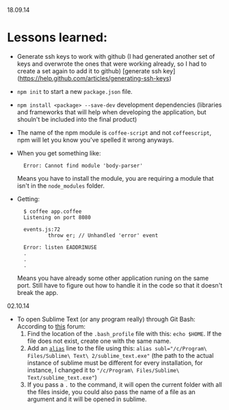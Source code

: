 
18.09.14

Lessons learned:
================

* Generate ssh keys to work with github (I had generated another set of keys and overwrote the ones that were working already, so I had to create a set again to add it to github) [generate ssh key] (https://help.github.com/articles/generating-ssh-keys)

* ```npm init``` to start a new ```package.json``` file.

* ```npm install <package> --save-dev``` development dependencies (libraries and frameworks that will help when developing the application, but shouln't be included into the final product)

* The name of the npm module is ```coffee-script``` and not ```coffeescript```, npm will let you know you've spelled it wrong anyways.

* When you get something like:

        Error: Cannot find module 'body-parser'
    Means you have to install the module, you are requiring a module that isn't in the ``node_modules`` folder.

* Getting:

        $ coffee app.coffee
        Listening on port 8080

        events.js:72
                throw er; // Unhandled 'error' event
                      ^
        Error: listen EADDRINUSE
        .
        .
        .
    Means you have already some other application runing on the same port. Still have to figure out how to handle it in the code so that it doesn't break the app.

02.10.14

* To open Sublime Text (or any program really) through Git Bash:
According to [this](http://www.sublimetext.com/forum/viewtopic.php?f=2&t=4461) forum:
	1. Find the location of the ```.bash_profile``` file with this: ```echo $HOME```. If the file does not exist, create one with the same name.
	2. Add an [```alias```](http://tldp.org/LDP/abs/html/aliases.html) line to the file using this: ```alias subl="/c/Program\ Files/Sublime\ Text\ 2/sublime_text.exe"``` (the path to the actual instance of sublime must be different for every installation, for instance, I changed it to ```"/c/Program\ Files/Sublime\ Text/sublime_text.exe"```)
	3. If you pass a ```.``` to the command, it will open the current folder with all the files inside, you could also pass the name of a file as an argument and it will be opened in sublime.